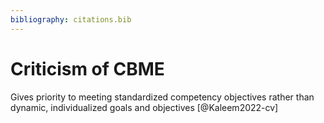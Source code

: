 ```yaml
---
bibliography: citations.bib
---
```


# Criticism of CBME

Gives priority to meeting standardized  competency objectives rather than dynamic, individualized goals and objectives [@Kaleem2022-cv]